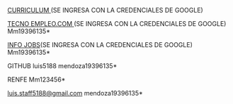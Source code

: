 
[CURRICULUM ](https://www.micvideal.es/)(SE INGRESA CON LA CREDENCIALES DE GOOGLE)

[TECNO EMPLEO.COM ](https://www.tecnoempleo.com/)(SE INGRESA CON LA CREDENCIALES DE GOOGLE)
Mm19396135*

[INFO JOBS](https://www.infojobs.net/)(SE INGRESA CON LA CREDENCIALES DE GOOGLE)
Mm19396135*




GITHUB
luis5188
mendoza19396135*




RENFE 
 Mm123456*


luis.staff5188@gmail.com
mendoza19396135*
